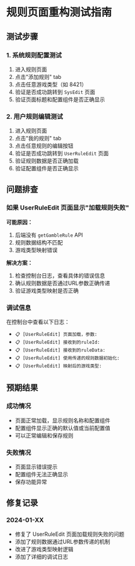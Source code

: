 # 规则页面重构测试指南

## 测试步骤

### 1. 系统规则配置测试
1. 进入规则页面
2. 点击"添加规则" tab
3. 点击任意游戏类型（如 8421）
4. 验证是否成功跳转到 `SysEdit` 页面
5. 验证页面标题和配置组件是否正确显示

### 2. 用户规则编辑测试
1. 进入规则页面
2. 点击"我的规则" tab
3. 点击任意规则的编辑按钮
4. 验证是否成功跳转到 `UserRuleEdit` 页面
5. 验证规则数据是否正确加载
6. 验证配置组件是否正确显示

## 问题排查

### 如果 UserRuleEdit 页面显示"加载规则失败"

**可能原因：**
1. 后端没有 `getGambleRule` API
2. 规则数据结构不匹配
3. 游戏类型映射错误

**解决方案：**
1. 检查控制台日志，查看具体的错误信息
2. 确认规则数据是否通过URL参数正确传递
3. 验证游戏类型映射是否正确

### 调试信息

在控制台中查看以下日志：
- `📋 [UserRuleEdit] 页面加载，参数:`
- `📋 [UserRuleEdit] 接收到的ruleId:`
- `📋 [UserRuleEdit] 接收到的ruleData:`
- `📋 [UserRuleEdit] 使用传递的规则数据初始化:`
- `📋 [UserRuleEdit] 映射后的游戏类型:`

## 预期结果

### 成功情况
- 页面正常加载，显示规则名称和配置组件
- 配置组件显示正确的默认值或当前配置值
- 可以正常编辑和保存规则

### 失败情况
- 页面显示错误提示
- 配置组件无法正确显示
- 保存功能异常

## 修复记录

### 2024-01-XX
- 修复了 UserRuleEdit 页面加载规则失败的问题
- 添加了规则数据通过URL参数传递的机制
- 改进了游戏类型映射逻辑
- 添加了详细的调试日志 